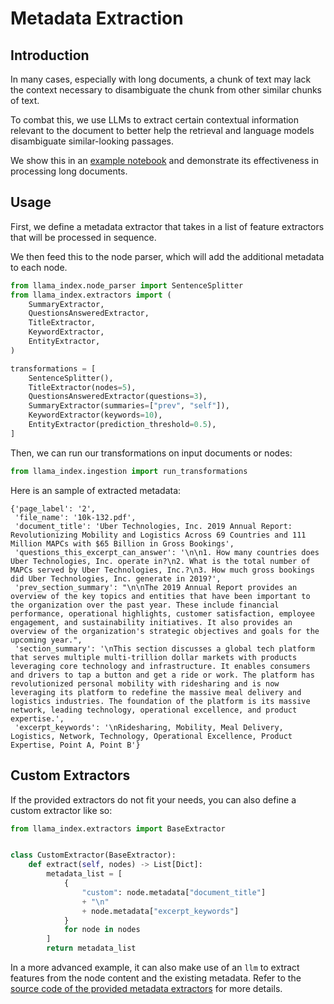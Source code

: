 # Metadata Extraction

## Introduction

In many cases, especially with long documents, a chunk of text may lack the context necessary to disambiguate the chunk from other similar chunks of text.

To combat this, we use LLMs to extract certain contextual information relevant to the document to better help the retrieval and language models disambiguate similar-looking passages.

We show this in an [example notebook](https://github.com/jerryjliu/llama_index/blob/main/docs/examples/metadata_extraction/MetadataExtractionSEC.ipynb) and demonstrate its effectiveness in processing long documents.

## Usage

First, we define a metadata extractor that takes in a list of feature extractors that will be processed in sequence.

We then feed this to the node parser, which will add the additional metadata to each node.

```python
from llama_index.node_parser import SentenceSplitter
from llama_index.extractors import (
    SummaryExtractor,
    QuestionsAnsweredExtractor,
    TitleExtractor,
    KeywordExtractor,
    EntityExtractor,
)

transformations = [
    SentenceSplitter(),
    TitleExtractor(nodes=5),
    QuestionsAnsweredExtractor(questions=3),
    SummaryExtractor(summaries=["prev", "self"]),
    KeywordExtractor(keywords=10),
    EntityExtractor(prediction_threshold=0.5),
]
```

Then, we can run our transformations on input documents or nodes:

```python
from llama_index.ingestion import run_transformations
```

Here is an sample of extracted metadata:

```
{'page_label': '2',
 'file_name': '10k-132.pdf',
 'document_title': 'Uber Technologies, Inc. 2019 Annual Report: Revolutionizing Mobility and Logistics Across 69 Countries and 111 Million MAPCs with $65 Billion in Gross Bookings',
 'questions_this_excerpt_can_answer': '\n\n1. How many countries does Uber Technologies, Inc. operate in?\n2. What is the total number of MAPCs served by Uber Technologies, Inc.?\n3. How much gross bookings did Uber Technologies, Inc. generate in 2019?',
 'prev_section_summary': "\n\nThe 2019 Annual Report provides an overview of the key topics and entities that have been important to the organization over the past year. These include financial performance, operational highlights, customer satisfaction, employee engagement, and sustainability initiatives. It also provides an overview of the organization's strategic objectives and goals for the upcoming year.",
 'section_summary': '\nThis section discusses a global tech platform that serves multiple multi-trillion dollar markets with products leveraging core technology and infrastructure. It enables consumers and drivers to tap a button and get a ride or work. The platform has revolutionized personal mobility with ridesharing and is now leveraging its platform to redefine the massive meal delivery and logistics industries. The foundation of the platform is its massive network, leading technology, operational excellence, and product expertise.',
 'excerpt_keywords': '\nRidesharing, Mobility, Meal Delivery, Logistics, Network, Technology, Operational Excellence, Product Expertise, Point A, Point B'}
```

## Custom Extractors

If the provided extractors do not fit your needs, you can also define a custom extractor like so:

```python
from llama_index.extractors import BaseExtractor


class CustomExtractor(BaseExtractor):
    def extract(self, nodes) -> List[Dict]:
        metadata_list = [
            {
                "custom": node.metadata["document_title"]
                + "\n"
                + node.metadata["excerpt_keywords"]
            }
            for node in nodes
        ]
        return metadata_list
```

In a more advanced example, it can also make use of an `llm` to extract features from the node content and the existing metadata. Refer to the [source code of the provided metadata extractors](https://github.com/jerryjliu/llama_index/blob/main/llama_index/node_parser/extractors/metadata_extractors.py) for more details.
